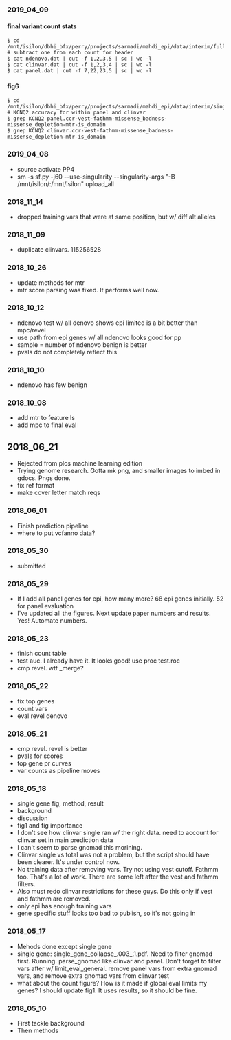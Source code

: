 ### 2019_04_09

#### final variant count stats
```
$ cd /mnt/isilon/dbhi_bfx/perry/projects/sarmadi/mahdi_epi/data/interim/full
# subtract one from each count for header
$ cat ndenovo.dat | cut -f 1,2,3,5 | sc | wc -l
$ cat clinvar.dat | cut -f 1,2,3,4 | sc | wc -l
$ cat panel.dat | cut -f 7,22,23,5 | sc | wc -l
```

#### fig6
```
$ cd /mnt/isilon/dbhi_bfx/perry/projects/sarmadi/mahdi_epi/data/interim/single_gene_stats
# KCNQ2 accuracy for within panel and clinvar
$ grep KCNQ2 panel.ccr-vest-fathmm-missense_badness-missense_depletion-mtr-is_domain
$ grep KCNQ2 clinvar.ccr-vest-fathmm-missense_badness-missense_depletion-mtr-is_domain
```

### 2019_04_08
* source activate PP4
* sm -s sf.py -j60 --use-singularity --singularity-args "-B /mnt/isilon/:/mnt/isilon" upload_all

### 2018_11_14
* dropped training vars that were at same position, but w/ diff alt alleles

### 2018_11_09
* duplicate clinvars. 115256528

### 2018_10_26
* update methods for mtr
* mtr score parsing was fixed. It performs well now.

### 2018_10_12
* ndenovo test w/ all denovo shows epi limited is a bit better than mpc/revel
* use path from epi genes w/ all ndenovo looks good for pp
* sample = number of ndenovo benign is better
* pvals do not completely reflect this

### 2018_10_10
* ndenovo has few benign

### 2018_10_08
* add mtr to feature ls
* add mpc to final eval

## 2018_06_21
* Rejected from plos machine learning edition
* Trying genome research. Gotta mk png, and smaller images to imbed in gdocs. Pngs done.
* fix ref format
* make cover letter match reqs

### 2018_06_01
* Finish prediction pipeline
* where to put vcfanno data?

### 2018_05_30
* submitted

### 2018_05_29
* If I add all panel genes for epi, how many more? 68 epi genes initially. 52 for panel evaluation
* I've updated all the figures. Next update paper numbers and results. Yes! Automate numbers.

### 2018_05_23
* finish count table
* test auc. I already have it. It looks good! use proc test.roc
* cmp revel. wtf _merge?

### 2018_05_22
* fix top genes
* count vars
* eval revel denovo

### 2018_05_21
* cmp revel. revel is better
* pvals for scores
* top gene pr curves
* var counts as pipeline moves

### 2018_05_18
* single gene fig, method, result
* background
* discussion
* fig1 and fig importance
* I don't see how clinvar single ran w/ the right data. need to account for clinvar set in main prediction data
* I can't seem to parse gnomad this morining.
* Clinvar single vs total was not a problem, but the script should have been clearer. It's under control now.
* No training data after removing vars. Try not using vest cutoff. Fathmm too. That's a lot of work. There are some left after the vest and fathmm filters.
* Also must redo clinvar restrictions for these guys. Do this only if vest and fathmm are removed.
* only epi has enough training vars
* gene specific stuff looks too bad to publish, so it's not going in

### 2018_05_17
* Mehods done except single gene
* single gene: single_gene_collapse_.003_.1.pdf. Need to filter gnomad first. Running. parse_gnomad like clinvar and panel. Don't forget to filter vars after w/ limit_eval_general. remove panel vars from extra gnomad vars, and remove extra gnomad vars from clinvar test
* what about the count figure? How is it made if global eval limits my genes? I should update fig1. It uses results, so it should be fine.

### 2018_05_10
* First tackle background
* Then methods
